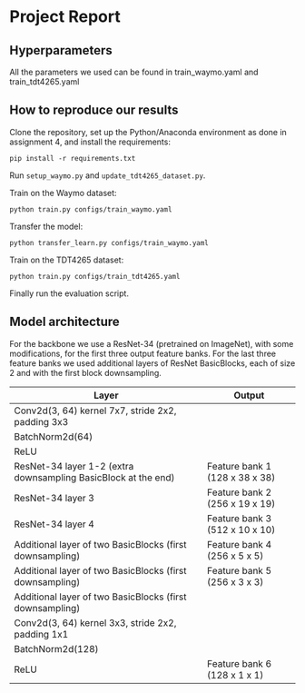 # Project Report

## Hyperparameters
All the parameters we used can be found in train_waymo.yaml and train_tdt4265.yaml

## How to reproduce our results
Clone the repository, set up the Python/Anaconda environment as done in assignment 4, and install the requirements:
```
pip install -r requirements.txt
```
Run `setup_waymo.py` and `update_tdt4265_dataset.py`.

Train on the Waymo dataset:
```
python train.py configs/train_waymo.yaml
```
Transfer the model:
```
python transfer_learn.py configs/train_waymo.yaml
```
Train on the TDT4265 dataset:
```
python train.py configs/train_tdt4265.yaml
```
Finally run the evaluation script.

## Model architecture
For the backbone we use a ResNet-34 (pretrained on ImageNet), with some modifications, for the first three output feature banks. For the last three feature banks we used additional layers of ResNet BasicBlocks, each of size 2 and with the first block downsampling.

| Layer                                                           | Output                         |
|-----------------------------------------------------------------|--------------------------------|
| Conv2d(3, 64) kernel 7x7, stride 2x2, padding 3x3               |                                |
| BatchNorm2d(64)                                                 |                                |
| ReLU                                                            |                                |
| ResNet-34 layer 1-2 (extra downsampling BasicBlock at the end)  | Feature bank 1 (128 x 38 x 38) |
| ResNet-34 layer 3                                               | Feature bank 2 (256 x 19 x 19) |
| ResNet-34 layer 4                                               | Feature bank 3 (512 x 10 x 10) |
| Additional layer of two BasicBlocks (first downsampling)        | Feature bank 4 (256 x 5 x 5)   |
| Additional layer of two BasicBlocks (first downsampling)        | Feature bank 5 (256 x 3 x 3)   |
| Additional layer of two BasicBlocks (first downsampling)        |                                |
| Conv2d(3, 64) kernel 3x3, stride 2x2, padding 1x1               |                                |
| BatchNorm2d(128)                                                |                                |
| ReLU                                                            | Feature bank 6 (128 x 1 x 1)   |
